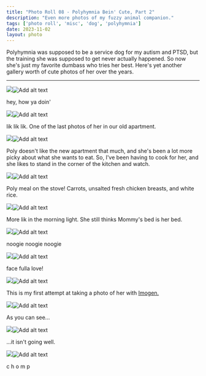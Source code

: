```yaml
---
title: "Photo Roll 08 - Polyhymnia Bein' Cute, Part 2"
description: "Even more photos of my fuzzy animal companion."  
tags: ['photo roll', 'misc', 'dog', 'polyhymnia']
date: 2023-11-02
layout: photo
---
```


Polyhymnia was supposed to be a service dog for my autism and PTSD, but the training she was supposed to get never actually happened. So now she's just my favorite dumbass who tries her best. Here's yet another gallery worth of cute photos of her over the years.
<hr/>


<div class="floatcenter caption">
  <p><img tabindex=1 src="/photo/008/01.jpg" /><span class="f"><img src="/photo/008/01.jpg" alt="Add alt text"/></span></p>
  <p> hey, how ya doin' </p>
</div>
<div class="floatcenter caption">
  <p><img tabindex=1 src="/photo/008/02.jpg" /><span class="f"><img src="/photo/008/02.jpg" alt="Add alt text"/></span></p>
  <p> lik lik lik. One of the last photos of her in our old apartment. </a> </p>
</div>
<div class="floatcenter caption">
  <p><img tabindex=1 src="/photo/008/03.jpg" /><span class="f"><img src="/photo/008/03.jpg" alt="Add alt text"/></span></p>
  <p> Poly doesn't like the new apartment that much, and she's been a lot more picky about what she wants to eat. So, I've been having to cook for her, and she likes to stand in the corner of the kitchen and watch. </p>
</div>
<div class="floatcenter caption">
  <p><img tabindex=1 src="/photo/008/04.jpg" /><span class="f"><img src="/photo/008/04.jpg" alt="Add alt text"/></span></p>
  <p> Poly meal on the stove! Carrots, unsalted fresh chicken breasts, and white rice. </a></p>
</div>
<div class="floatcenter caption">
  <p><img tabindex=1 src="/photo/008/05.jpg" /><span class="f"><img src="/photo/008/05.jpg" alt="Add alt text"/></span></p>
  <p> More lik in the morning light. She still thinks Mommy's bed is her bed. </a> </p>
</div>
<div class="floatcenter caption">
  <p><img tabindex=1 src="/photo/008/06.jpg" /><span class="f"><img src="/photo/008/06.jpg" alt="Add alt text"/></span></p>
  <p> noogie noogie noogie </p>
</div>
<div class="floatcenter caption">
  <p><img tabindex=1 src="/photo/008/07.jpg" /><span class="f"><img src="/photo/008/07.jpg" alt="Add alt text"/></span></p>
  <p> face fulla love! </p>
</div>
<div class="floatcenter caption">
  <p><img tabindex=1 src="/photo/008/08.png" /><span class="f"><img src="/photo/008/08.png" alt="Add alt text"/></span></p>
  <p> This is my first attempt at taking a photo of her with <a href="/post/photoroll07">Imogen.</a> </p>
</div>
<div class="floatcenter caption">
  <p><img tabindex=1 src="/photo/008/09.png" /><span class="f"><img src="/photo/008/09.png" alt="Add alt text"/></span></p>
  <p> As you can see...  </p>
</div>
<div class="floatcenter caption">
  <p><img tabindex=1 src="/photo/008/10.png" /><span class="f"><img src="/photo/008/10.png" alt="Add alt text"/></span></p>
  <p> ...it isn't going well. </p>
</div>
<div class="floatcenter caption">
  <p><img tabindex=1 src="/photo/008/11.png" /><span class="f"><img src="/photo/008/11.png" alt="Add alt text"/></span></p>
  <p> c h o m p </p>
</div>

